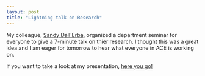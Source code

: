 ```yaml
---
layout: post
title: "Lightning talk on Research"
---
```


My colleague, [Sandy Dall'Erba](http://ace.illinois.edu/directory/dallerba), organized a department seminar for everyone to give a 7-minute talk on thier research. I thought this was a great idea and I am eager for tomorrow to hear what everyone in ACE is working on. 

If you want to take a look at my presentation, [here you go!](images/7-minutes.html)